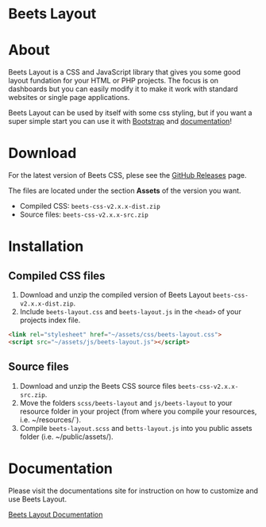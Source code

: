 # Beets Layout

# About

Beets Layout is a CSS and JavaScript library that gives you some good layout fundation for your HTML or PHP projects. The focus is on dashboards but you can easily modify it to make it work with standard websites or single page applications.

Beets Layout can be used by itself with some css styling, but if you want a super simple start you can use it with [Bootstrap](https://getbootstrap.com/) and [documentation](https://jonasbirkelof.github.io/beets-css)!

# Download

For the latest version of Beets CSS, plese see the [GitHub Releases](https://github.com/jonasbirkelof/beets-layout/releases) page.

The files are located under the section **Assets** of the version you want.

- Compiled CSS: `beets-css-v2.x.x-dist.zip`
- Source files: `beets-css-v2.x.x-src.zip`

# Installation

## Compiled CSS files

1. Download and unzip the compiled version of Beets Layout `beets-css-v2.x.x-dist.zip`.
2. Include `beets-layout.css` and `beets-layout.js` in the `<head>` of your projects index file.
```html
<link rel="stylesheet" href="~/assets/css/beets-layout.css">
<script src="~/assets/js/beets-layout.js"></script>
```

## Source files

1. Download and unzip the Beets CSS source files `beets-css-v2.x.x-src.zip`.
2. Move the folders `scss/beets-layout` and `js/beets-layout` to your resource folder in your project (from where you compile your resources, i.e. ~/resources/`).
3. Compile `beets-layout.scss` and `betts-layout.js` into you public assets folder (i.e. ~/public/assets/).

# Documentation

Please visit the documentations site for instruction on how to customize and use Beets Layout.

[Beets Layout Documentation](https://jonasbirkelof.github.io/beets-layout/latest)